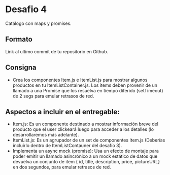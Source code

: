 # Desafio 4

Catálogo con maps y promises.

## Formato

Link al ultimo commit de tu repositorio en Github.

## Consigna

* Crea los componentes Item.js e ItemList.js para mostrar algunos productos en tu ItemListContainer.js. Los ítems deben provenir de un llamado a una Promise que los resuelva en tiempo diferido (setTimeout) de 2 segs para emular retrasos de red. 

## Aspectos a incluir en el entregable:

* Item.js: Es un componente destinado a mostrar información breve del producto que el user clickeará luego para acceder a los detalles (lo desarrollaremos más adelante).
* ItemList.js: Es un agrupador de un set de componentes Item.js (Deberías incluirlo dentro de ItemListContauner del desafío 3).
* Implementa un async mock (promise): Usa un efecto de montaje para poder emitir un llamado asincrónico a un mock estático de datos que devuelva un conjunto de item { id, title, description, price, pictureURL} en dos segundos, para emular retrasos de red.